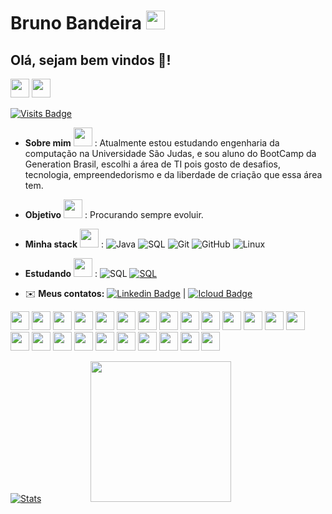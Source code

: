 # Bruno Bandeira  <img src="https://cultofthepartyparrot.com/parrots/hd/brazilianfanparrot.gif" width="30" height="30"/>

 ## Olá, sejam bem vindos 👋!
 

   <img src="https://cultofthepartyparrot.com/parrots/hd/sithparrot.gif" width="30" height="30"/>      <img src="https://cultofthepartyparrot.com/parrots/hd/jediparrot.gif" width="30" height="30"/>
   
  [![Visits Badge](https://badges.pufler.dev/visits/brunodevbandeira/brunodevbandeira)](https://badges.pufler.dev/visits/brunodevbandeira/brunodevbandeira)



 
  
  * **Sobre mim**   <img src="https://cultofthepartyparrot.com/parrots/dabparrot.gif" width="30" height="30"/>
 : Atualmente estou estudando engenharia da computação na Universidade São Judas, e sou aluno do BootCamp da Generation Brasil, escolhi a área de TI pois gosto de desafios, tecnologia, empreendedorismo e da liberdade de criação que essa área tem.
  
 * **Objetivo**     <img src="https://cultofthepartyparrot.com/parrots/hd/dealwithitparrot.gif" width="30" height="30"/>
: Procurando sempre evoluir.
 
 * **Minha stack**   <img src="https://cultofthepartyparrot.com/parrots/hd/dealwithitparrot.gif" width="30" height="30"/>
 : ![Java](https://img.shields.io/badge/-Java-000000?style=flat&logo=Java&logoColor=FF0000)
![SQL](https://img.shields.io/badge/-SQL-000000?style=flat&logo=MySQL)
![Git](https://img.shields.io/badge/-Git-000000?style=flat&logo=git&logoColor=F05032)
![GitHub](https://img.shields.io/badge/-GitHub-000000?style=flat&logo=github&logoColor=FFFFFF)
![Linux](https://img.shields.io/badge/-Linux-000000?style=flat&logo=linux&logoColor=FFFF00)
  
 * **Estudando**     <img src="https://cultofthepartyparrot.com/parrots/hd/dealwithitparrot.gif" width="30" height="30"/>
 : ![SQL](https://img.shields.io/badge/-Amazon-000000?style=flat&logo=Amazon-AWS)
   [![SQL](https://img.shields.io/badge/-GenerationBrasil-ffa500?style=flat&logo=GenerationBrasil)](https://brazil.generation.org/)
  
  
 
 * ✉️ **Meus contatos:** [![Linkedin Badge](https://img.shields.io/badge/-Bruno%20Bandeira-blue?style=flat-square&logo=Linkedin&logoColor=white&link=https://www.linkedin.com/in/bruno-alves-bandeira-64193515a/)](https://www.linkedin.com/in/bruno-alves-bandeira-64193515a/)
|
[![Icloud Badge](https://img.shields.io/badge/-brunodev29ab@gmail.com-c14438?style=flat-square&logo=Gmail&logoColor=white&link=mailto:brunodev29ab@gmail.com)](mailto:brunodev29ab@gmail.com)  


 
 
<div>
    <img src="https://cultofthepartyparrot.com/parrots/hd/congapartyparrot.gif" width="30" height="30"/>
     <img src="https://cultofthepartyparrot.com/parrots/hd/congapartyparrot.gif" width="30" height="30"/>
 <img src="https://cultofthepartyparrot.com/parrots/hd/congapartyparrot.gif" width="30" height="30"/>
     <img src="https://cultofthepartyparrot.com/parrots/hd/congapartyparrot.gif" width="30" height="30"/>
   <img src="https://cultofthepartyparrot.com/parrots/hd/congapartyparrot.gif" width="30" height="30"/>
     <img src="https://cultofthepartyparrot.com/parrots/hd/congapartyparrot.gif" width="30" height="30"/>
 <img src="https://cultofthepartyparrot.com/parrots/hd/congapartyparrot.gif" width="30" height="30"/>
     <img src="https://cultofthepartyparrot.com/parrots/hd/congapartyparrot.gif" width="30" height="30"/>  <img src="https://cultofthepartyparrot.com/parrots/hd/congapartyparrot.gif" width="30" height="30"/>
     <img src="https://cultofthepartyparrot.com/parrots/hd/congapartyparrot.gif" width="30" height="30"/>
 <img src="https://cultofthepartyparrot.com/parrots/hd/congapartyparrot.gif" width="30" height="30"/>
     <img src="https://cultofthepartyparrot.com/parrots/hd/congapartyparrot.gif" width="30" height="30"/>  <img src="https://cultofthepartyparrot.com/parrots/hd/congapartyparrot.gif" width="30" height="30"/>
     <img src="https://cultofthepartyparrot.com/parrots/hd/congapartyparrot.gif" width="30" height="30"/>
 <img src="https://cultofthepartyparrot.com/parrots/hd/congapartyparrot.gif" width="30" height="30"/>
     <img src="https://cultofthepartyparrot.com/parrots/hd/congapartyparrot.gif" width="30" height="30"/>
   <img src="https://cultofthepartyparrot.com/parrots/hd/congapartyparrot.gif" width="30" height="30"/>
     <img src="https://cultofthepartyparrot.com/parrots/hd/congapartyparrot.gif" width="30" height="30"/>
 <img src="https://cultofthepartyparrot.com/parrots/hd/congapartyparrot.gif" width="30" height="30"/>
     <img src="https://cultofthepartyparrot.com/parrots/hd/congapartyparrot.gif" width="30" height="30"/>
   <img src="https://cultofthepartyparrot.com/parrots/hd/congapartyparrot.gif" width="30" height="30"/>
     <img src="https://cultofthepartyparrot.com/parrots/hd/congapartyparrot.gif" width="30" height="30"/>
 <img src="https://cultofthepartyparrot.com/parrots/hd/congapartyparrot.gif" width="30" height="30"/>
     <img src="https://cultofthepartyparrot.com/parrots/hd/congapartyparrot.gif" width="30" height="30"/>
</div>

            
 
   
  [![Stats](https://github-readme-stats.vercel.app/api?username=brunodevbandeira&show_icons=true&theme=radical)](https://github-readme-stats.vercel.app/api?username=brunodevbandeira&show_icons=true&theme=radical)&nbsp; &nbsp; &nbsp; &nbsp; &nbsp; &nbsp; &nbsp; &nbsp; &nbsp; &nbsp; <img src="https://camo.githubusercontent.com/8847cc086ad4e08b4d52c0588b0e641fc8364c2fde6a09cdf8144ae75a537e0f/68747470733a2f2f6769646967692e636f6d2f63646e2f6c6f76652e676966" width="225">
